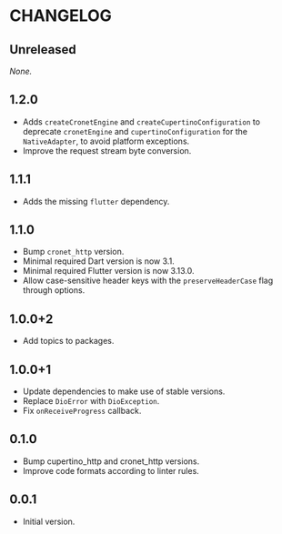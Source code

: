 # CHANGELOG

## Unreleased

*None.*

## 1.2.0

- Adds `createCronetEngine` and `createCupertinoConfiguration`
  to deprecate `cronetEngine` and `cupertinoConfiguration`
  for the `NativeAdapter`, to avoid platform exceptions.
- Improve the request stream byte conversion.

## 1.1.1

- Adds the missing `flutter` dependency.

## 1.1.0

- Bump `cronet_http` version.
- Minimal required Dart version is now 3.1.
- Minimal required Flutter version is now 3.13.0.
- Allow case-sensitive header keys with the `preserveHeaderCase` flag through options.

## 1.0.0+2

- Add topics to packages.

## 1.0.0+1

- Update dependencies to make use of stable versions.
- Replace `DioError` with `DioException`.
- Fix `onReceiveProgress` callback.

## 0.1.0

- Bump cupertino_http and cronet_http versions.
- Improve code formats according to linter rules.

## 0.0.1

- Initial version.

